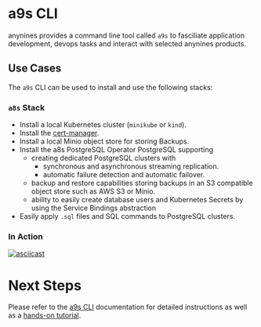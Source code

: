# a9s CLI

anynines provides a command line tool called `a9s` to fasciliate application development, devops tasks and interact with selected anynines products.


## Use Cases

The `a9s` CLI can be used to install and use the following stacks:

### `a8s` Stack
* Install a local Kubernetes cluster (`minikube` or `kind`).
* Install the [cert-manager](https://cert-manager.io/).
* Install a local Minio object store for storing Backups.
* Install the a8s PostgreSQL Operator PostgreSQL supporting
    * creating dedicated PostgreSQL clusters with 
        * synchronous and asynchronous streaming replication.
        * automatic failure detection and automatic failover.
    * backup and restore capabilities storing backups in an S3 compatible object store such as AWS S3 or Minio.
    * ability to easily create database users and Kubernetes Secrets by using the Service Bindings abstraction
* Easily apply `.sql` files and SQL commands to PostgreSQL clusters.

### In Action

[![asciicast](https://asciinema.org/a/669151.svg)](https://asciinema.org/a/669151)

# Next Steps
Please refer to the [a9s CLI](https://docs.a9s-cli.anynines.com) documentation for detailed instructions as well as a [hands-on tutorial](https://docs.a9s-cli.anynines.com/docs/hands-on-tutorials/).
